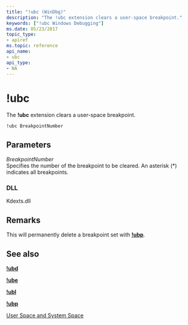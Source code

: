 ```yaml
---
title: "!ubc (WinDbg)"
description: "The !ubc extension clears a user-space breakpoint."
keywords: ["!ubc Windows Debugging"]
ms.date: 05/23/2017
topic_type:
- apiref
ms.topic: reference
api_name:
- ubc
api_type:
- NA
---
```


# !ubc

The **!ubc** extension clears a user-space breakpoint.

```dbgcmd
!ubc BreakpointNumber 
```

## Parameters

<span id="_______BreakpointNumber______"></span><span id="_______breakpointnumber______"></span><span id="_______BREAKPOINTNUMBER______"></span> *BreakpointNumber*   
Specifies the number of the breakpoint to be cleared. An asterisk (\*) indicates all breakpoints.

### DLL

Kdexts.dll

## Remarks

This will permanently delete a breakpoint set with [**!ubp**](-ubp.md).

## See also

[**!ubd**](-ubd.md)

[**!ube**](-ube.md)

[**!ubl**](-ubl.md)

[**!ubp**](-ubp.md)

[User Space and System Space](../debugger/user-space-and-system-space.md)
